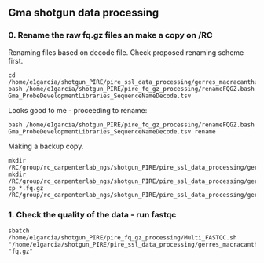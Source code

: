## Gma shotgun data processing

### 0. Rename the raw fq.gz files an make a copy on /RC

Renaming files based on decode file.
Check proposed renaming scheme first.
```
cd /home/e1garcia/shotgun_PIRE/pire_ssl_data_processing/gerres_macracanthus/shotgun_raw_fq
bash /home/e1garcia/shotgun_PIRE/pire_fq_gz_processing/renameFQGZ.bash Gma_ProbeDevelopmentLibraries_SequenceNameDecode.tsv
```  
Looks good to me - proceeding to rename:
```
bash /home/e1garcia/shotgun_PIRE/pire_fq_gz_processing/renameFQGZ.bash Gma_ProbeDevelopmentLibraries_SequenceNameDecode.tsv rename
```

Making a backup copy.
```
mkdir /RC/group/rc_carpenterlab_ngs/shotgun_PIRE/pire_ssl_data_processing/gerres_macracanthus
mkdir /RC/group/rc_carpenterlab_ngs/shotgun_PIRE/pire_ssl_data_processing/gerres_macracanthus/fq_raw_ssl
cp *.fq.gz /RC/group/rc_carpenterlab_ngs/shotgun_PIRE/pire_ssl_data_processing/gerres_macracanthus/fq_raw_ssl
```

### 1. Check the quality of the data - run fastqc

```
sbatch /home/e1garcia/shotgun_PIRE/pire_fq_gz_processing/Multi_FASTQC.sh "/home/e1garcia/shotgun_PIRE/pire_ssl_data_processing/gerres_macracanthus/shotgun_raw_fq" "fq.gz"
```
